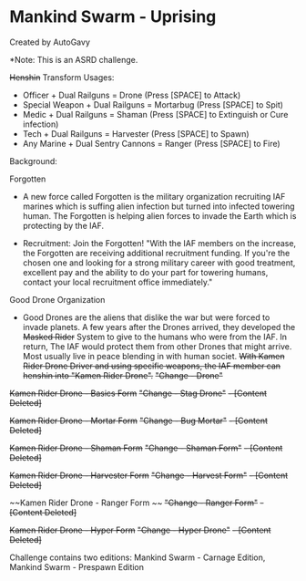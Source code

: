 # Mankind Swarm - Uprising
Created by AutoGavy

*Note: This is an ASRD challenge.

~~Henshin~~ Transform Usages:
- Officer + Dual Railguns = Drone (Press [SPACE] to Attack)
- Special Weapon + Dual Railguns = Mortarbug (Press [SPACE] to Spit)
- Medic + Dual Railguns = Shaman (Press [SPACE] to Extinguish or Cure infection)
- Tech + Dual Railguns = Harvester (Press [SPACE] to Spawn)
- Any Marine + Dual Sentry Cannons = Ranger (Press [SPACE] to Fire)

Background:

Forgotten
- A new force called Forgotten is the military organization recruiting IAF marines which is suffing alien infection but turned into infected towering human. The Forgotten is helping alien forces to invade the Earth which is protecting by the IAF.

- Recruitment:
Join the Forgotten!
"With the IAF members on the increase, the Forgotten are receiving additional recruitment funding. If you're the chosen one and looking for a strong military career with good treatment, excellent pay and the ability to do your part for towering humans, contact your local recruitment office immediately."

Good Drone Organization
- Good Drones are the aliens that dislike the war but were forced to invade planets. A few years after the Drones arrived, they developed the ~~Masked Rider~~ System to give to the humans who were from the IAF. In return, The IAF would protect them from other Drones that might arrive. Most usually live in peace blending in with human societ. ~~With Kamen Rider Drone Driver and using specific weapons, the IAF member can henshin into "Kamen Rider Drone".~~ ~~"Change - Drone"~~

~~Kamen Rider Drone - Basics Form~~ ~~"Change - Stag   Drone"~~
~~- [Content Deleted]~~

~~Kamen Rider Drone - Mortar Form~~ ~~"Change - Bug   Mortar"~~
~~- [Content Deleted]~~

~~Kamen Rider Drone - Shaman Form~~ ~~"Change - Shaman  Form"~~
~~- [Content Deleted]~~

~~Kamen Rider Drone - Harvester Form~~ ~~"Change - Harvest  Form"~~
~~- [Content Deleted]~~

~~Kamen Rider Drone - Ranger Form ~~ ~~"Change - Ranger  Form"~~
~~- [Content Deleted]~~

~~Kamen Rider Drone - Hyper Form~~ ~~"Change - Hyper  Drone"~~
~~- [Content Deleted]~~

Challenge contains two editions: Mankind Swarm - Carnage Edition, Mankind Swarm - Prespawn Edition